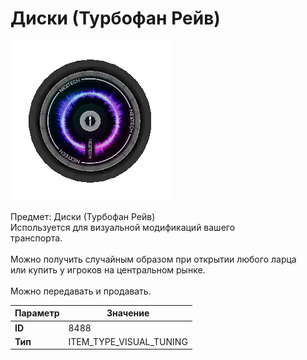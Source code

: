# Диски (Турбофан Рейв)

![Item Image](../img/8488.webp?raw=true)

Предмет: Диски (Турбофан Рейв)<br>Используется для визуальной модификаций вашего<br>транспорта.<br><br>Можно получить случайным образом при открытии любого ларца<br>или купить у игроков на центральном рынке.<br><br>Можно передавать и продавать.


| Параметр | Значение |
|----------|----------|
| **ID** | 8488 |
| **Тип** | ITEM_TYPE_VISUAL_TUNING |

